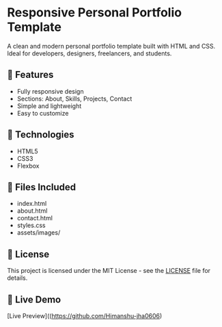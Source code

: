 # Responsive Personal Portfolio Template

A clean and modern personal portfolio template built with HTML and CSS. Ideal for developers, designers, freelancers, and students.

## 🌟 Features
- Fully responsive design
- Sections: About, Skills, Projects, Contact
- Simple and lightweight
- Easy to customize

## 🔧 Technologies
- HTML5
- CSS3
- Flexbox

## 📁 Files Included
- index.html
- about.html
- contact.html
- styles.css
- assets/images/

## 📝 License
This project is licensed under the MIT License - see the [LICENSE](./LICENSE) file for details.

## 👀 Live Demo
[Live Preview]((https://github.com/Himanshu-jha0606)
